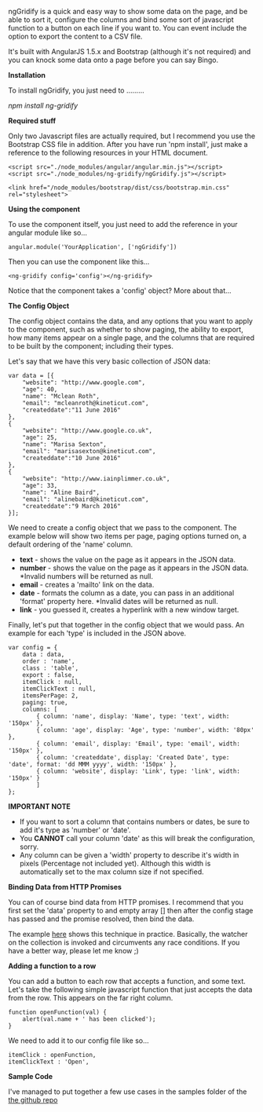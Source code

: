 ngGridify is a quick and easy way to show some data on the page, and be able to sort it, configure the columns and bind some sort of javascript function to a button on each line if you want to. You can event include the option to export the content to a CSV file.

It's built with AngularJS 1.5.x and Bootstrap (although it's not required) and you can knock some data onto a page before you can say Bingo.

**Installation**

To install ngGridify, you just need to .........

_npm install ng-gridify_

**Required stuff**

Only two Javascript files are actually required, but I recommend you use the Bootstrap CSS file in addition. After you have run 'npm install', just make a reference to the following resources in your HTML document.

    <script src="./node_modules/angular/angular.min.js"></script>
    <script src="./node_modules/ng-gridify/ngGridify.js"></script>

    <link href="/node_modules/bootstrap/dist/css/bootstrap.min.css" rel="stylesheet">

**Using the component**

To use the component itself, you just need to add the reference in your angular module like so...

    angular.module('YourApplication', ['ngGridify'])

Then you can use the component like this...

    <ng-gridify config='config'></ng-gridify>

Notice that the component takes a 'config' object? More about that...

**The Config Object**

The config object contains the data, and any options that you want to apply to the component, such as whether to show paging, the ability to export, how many items appear on a single page, and the columns that are required to be built by the component; including their types.

Let's say that we have this very basic collection of JSON data:

    var data = [{
        "website": "http://www.google.com",
        "age": 40,
        "name": "Mclean Roth",
        "email": "mcleanroth@kineticut.com",
        "createddate":"11 June 2016"
    },
    {
        "website": "http://www.google.co.uk",
        "age": 25,
        "name": "Marisa Sexton",
        "email": "marisasexton@kineticut.com",
        "createddate":"10 June 2016"
    },
    {
        "website": "http://www.iainplimmer.co.uk",
        "age": 33,
        "name": "Aline Baird",
        "email": "alinebaird@kineticut.com",
        "createddate":"9 March 2016"
    }];

We need to create a config object that we pass to the component. The example below will show two items per page, paging options turned on, a default ordering of the 'name' column. 

* **text** - shows the value on the page as it appears in the JSON data.
* **number** - shows the value on the page as it appears in the JSON data. *Invalid numbers will be returned as null.
* **email** - creates a 'mailto' link on the data.
* **date** - formats the column as a date, you can pass in an additional 'format' property here. *Invalid dates will be returned as null.
* **link** - you guessed it, creates a hyperlink with a new window target. 

Finally, let's put that together in the config object that we would pass. An example for each 'type' is included in the JSON above.

    var config = {
        data : data,
        order : 'name', 
        class : 'table',
        export : false,
        itemClick : null,
        itemClickText : null,
        itemsPerPage: 2,
        paging: true,
        columns: [
            { column: 'name', display: 'Name', type: 'text', width: '150px' }, 
            { column: 'age', display: 'Age', type: 'number', width: '80px' },
            { column: 'email', display: 'Email', type: 'email', width: '150px' },
            { column: 'createddate', display: 'Created Date', type: 'date', format: 'dd MMM yyyy', width: '150px' },
            { column: 'website', display: 'Link', type: 'link', width: '150px' }
            ]         
    };

**IMPORTANT NOTE** 

* If you want to sort a column that contains numbers or dates, be sure to add it's type as 'number' or 'date'. 
* You **CANNOT** call your column 'date' as this will break the configuration, sorry.
* Any column can be given a 'width' property to describe it's width in pixels (Percentage not included yet). Although this width is automatically set to the max column size if not specified.

**Binding Data from HTTP Promises**

You can of course bind data from HTTP promises. I recommend that you first set the 'data' property to and empty array [] then after the config stage has passed and the promise resolved, then bind the data. 

The example [here](https://github.com/iainplimmer/ngGridify/blob/master/samples/GettingDataFromHttp.html) shows this technique in practice. Basically, the watcher on the collection is invoked and circumvents any race conditions. If you have a better way, please let me know ;)  

**Adding a function to a row**

You can add a button to each row that accepts a function, and some text. Let's take the following simple javascript function that just accepts the data from the row. This appears on the far right column.

    function openFunction(val) {
        alert(val.name + ' has been clicked');
    }

We need to add it to our config file like so...

    itemClick : openFunction,
    itemClickText : 'Open',

**Sample Code**

I've managed to put together a few use cases in the samples folder of the [the github repo](https://github.com/iainplimmer/ngGridify)